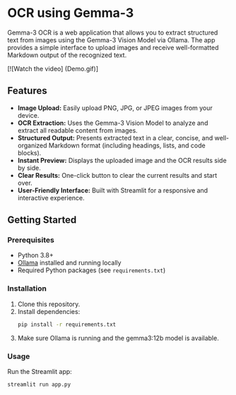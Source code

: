 # OCR using Gemma-3

Gemma-3 OCR is a web application that allows you to extract structured text from images using the Gemma-3 Vision Model via Ollama. The app provides a simple interface to upload images and receive well-formatted Markdown output of the recognized text.

[![Watch the video]
(Demo.gif)]
## Features

- **Image Upload:** Easily upload PNG, JPG, or JPEG images from your device.
- **OCR Extraction:** Uses the Gemma-3 Vision Model to analyze and extract all readable content from images.
- **Structured Output:** Presents extracted text in a clear, concise, and well-organized Markdown format (including headings, lists, and code blocks).
- **Instant Preview:** Displays the uploaded image and the OCR results side by side.
- **Clear Results:** One-click button to clear the current results and start over.
- **User-Friendly Interface:** Built with Streamlit for a responsive and interactive experience.

## Getting Started

### Prerequisites

- Python 3.8+
- [Ollama](https://ollama.com/) installed and running locally
- Required Python packages (see `requirements.txt`)

### Installation

1. Clone this repository.
2. Install dependencies:
   ```sh
   pip install -r requirements.txt
3. Make sure Ollama is running and the gemma3:12b model is available.

### Usage
Run the Streamlit app:
```sh
streamlit run app.py
